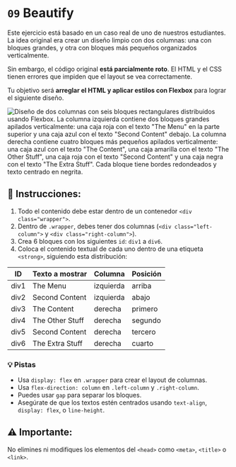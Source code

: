 # `09` Beautify

Este ejercicio está basado en un caso real de uno de nuestros estudiantes. La idea original era crear un diseño limpio con dos columnas: una con bloques grandes, y otra con bloques más pequeños organizados verticalmente.

Sin embargo, el código original **está parcialmente roto**. El HTML y el CSS tienen errores que impiden que el layout se vea correctamente.

Tu objetivo será **arreglar el HTML y aplicar estilos con Flexbox** para lograr el siguiente diseño.


![Diseño de dos columnas con seis bloques rectangulares distribuidos usando Flexbox. La columna izquierda contiene dos bloques grandes apilados verticalmente: una caja roja con el texto "The Menu" en la parte superior y una caja azul con el texto "Second Content" debajo. La columna derecha contiene cuatro bloques más pequeños apilados verticalmente: una caja azul con el texto "The Content", una caja amarilla con el texto "The Other Stuff", una caja roja con el texto "Second Content" y una caja negra con el texto "The Extra Stuff". Cada bloque tiene bordes redondeados y texto centrado en negrita.](../../.learn/assets/image-layout-beauty.png?raw=true)


## 📝 Instrucciones:

1. Todo el contenido debe estar dentro de un contenedor `<div class="wrapper">`.
2. Dentro de `.wrapper`, debes tener dos columnas (`<div class="left-column">` y `<div class="right-column">`).
3. Crea 6 bloques con los siguientes `id`: `div1` a `div6`.
4. Coloca el contenido textual de cada uno dentro de una etiqueta `<strong>`, siguiendo esta distribución:

| ID     | Texto a mostrar       | Columna         | Posición |
|--------|------------------------|------------------|----------|
| div1   | The Menu               | izquierda        | arriba   |
| div2   | Second Content         | izquierda        | abajo    |
| div3   | The Content            | derecha          | primero  |
| div4   | The Other Stuff        | derecha          | segundo  |
| div5   | Second Content         | derecha          | tercero  |
| div6   | The Extra Stuff        | derecha          | cuarto   |



### 💡 Pistas

- Usa `display: flex` en `.wrapper` para crear el layout de columnas.
- Usa `flex-direction: column` en `.left-column` y `.right-column`.
- Puedes usar `gap` para separar los bloques.
- Asegúrate de que los textos estén centrados usando `text-align`, `display: flex`, o `line-height`.


## ⚠️ Importante:

No elimines ni modifiques los elementos del `<head>` como `<meta>`, `<title>` o `<link>`.

